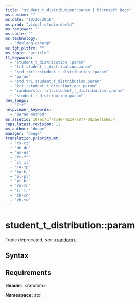 ```yaml
---
title: "student_t_distribution::param | Microsoft Docs"
ms.custom: ""
ms.date: "10/20/2016"
ms.prod: "visual-studio-dev14"
ms.reviewer: ""
ms.suite: ""
ms.technology: 
  - "devlang-csharp"
ms.tgt_pltfrm: ""
ms.topic: "article"
f1_keywords: 
  - "student_t_distribution::param"
  - "tr1.student_t_distribution.param"
  - "std::tr1::student_t_distribution::param"
  - "param"
  - "std.tr1.student_t_distribution.param"
  - "tr1::student_t_distribution::param"
  - "random/std::tr1::student_t_distribution::param"
  - "student_t_distribution.param"
dev_langs: 
  - "C++"
helpviewer_keywords: 
  - "param method"
ms.assetid: 107ec71f-fc4e-4a24-a977-0d3aef1b6834
caps.latest.revision: 11
ms.author: "douge"
manager: "douge"
translation.priority.mt: 
  - "cs-cz"
  - "de-de"
  - "es-es"
  - "fr-fr"
  - "it-it"
  - "ja-jp"
  - "ko-kr"
  - "pl-pl"
  - "pt-br"
  - "ru-ru"
  - "tr-tr"
  - "zh-cn"
  - "zh-tw"
---
```

# student_t_distribution::param
Topic deprecated, see [\<random>](../Topic/%3Crandom%3E.md).  
  
## Syntax  
  
## Requirements  
 **Header:** \<random>  
  
 **Namespace:** std